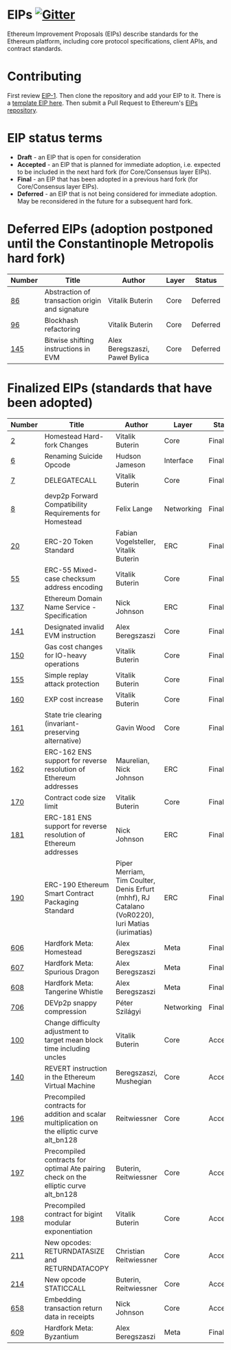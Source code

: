 # EIPs [![Gitter](https://badges.gitter.im/Join%20Chat.svg)](https://gitter.im/ethereum/EIPs?utm_source=badge&utm_medium=badge&utm_campaign=pr-badge)
Ethereum Improvement Proposals (EIPs) describe standards for the Ethereum platform, including core protocol specifications, client APIs, and contract standards.

# Contributing
First review [EIP-1](EIPS/eip-1.md). Then clone the repository and add your EIP to it. There is a [template EIP here](eip-X.md). Then submit a Pull Request to Ethereum's [EIPs repository](https://github.com/ethereum/EIPs).

# EIP status terms
* **Draft** - an EIP that is open for consideration
* **Accepted** - an EIP that is planned for immediate adoption, i.e. expected to be included in the next hard fork (for Core/Consensus layer EIPs).
* **Final** - an EIP that has been adopted in a previous hard fork (for Core/Consensus layer EIPs).
* **Deferred** - an EIP that is not being considered for immediate adoption. May be reconsidered in the future for a subsequent hard fork.

# Deferred EIPs (adoption postponed until the Constantinople Metropolis hard fork)
| Number                                                  |Title                                                                                | Author                | Layer       | Status    |
| ------------------------------------------------------- | ----------------------------------------------------------------------------------- | --------------------  | ------------| ----------|
| [86](https://github.com/ethereum/EIPs/pull/208)         | Abstraction of transaction origin and signature                                     | Vitalik Buterin       | Core        | Deferred  |
| [96](https://github.com/ethereum/EIPs/pull/210)         | Blockhash refactoring                                                               | Vitalik Buterin       | Core        | Deferred  |
| [145](EIPS/eip-145.md)                                  | Bitwise shifting instructions in EVM                        | Alex Beregszaszi, Paweł Bylica | Core        | Deferred   |

# Finalized EIPs (standards that have been adopted)
| Number                                                  |Title                                                        | Author          | Layer       | Status  |
| ------------------------------------------------------- | ----------------------------------------------------------- | ----------------| ------------| --------|
| [2](EIPS/eip-2.md)                                      | Homestead Hard-fork Changes                                 | Vitalik Buterin | Core        | Final   |
| [6](EIPS/eip-6.md)                                      | Renaming Suicide Opcode                                     | Hudson Jameson  | Interface   | Final   |
| [7](EIPS/eip-7.md)                                      | DELEGATECALL                                                | Vitalik Buterin | Core        | Final   |
| [8](EIPS/eip-8.md)                                      | devp2p Forward Compatibility Requirements for Homestead     | Felix Lange     | Networking  | Final   |
| [20](EIPS/eip-20-token-standard.md)                     | ERC-20 Token Standard                                       | Fabian Vogelsteller, Vitalik Buterin     | ERC  | Final   |
| [55](EIPS/eip-55.md)                                    | ERC-55 Mixed-case checksum address encoding                 | Vitalik Buterin | Core        | Final   |
| [137](EIPS/eip-137.md)                                  | Ethereum Domain Name Service - Specification                | Nick Johnson | ERC        | Final   |
| [141](EIPS/eip-141.md)                                  | Designated invalid EVM instruction                          | Alex Beregszaszi| Core        | Final   |
| [150](EIPS/eip-150.md)                                  | Gas cost changes for IO-heavy operations                    | Vitalik Buterin | Core        | Final   |
| [155](EIPS/eip-155.md)                                  | Simple replay attack protection                             | Vitalik Buterin | Core        | Final   |
| [160](EIPS/eip-160.md)                                  | EXP cost increase                                           | Vitalik Buterin | Core        | Final   |
| [161](EIPS/eip-161.md)                                  | State trie clearing (invariant-preserving alternative)      | Gavin Wood | Core        | Final   |
| [162](EIPS/eip-162.md)                                  | ERC-162 ENS support for reverse resolution of Ethereum addresses | Maurelian, Nick Johnson | ERC        | Final   |
| [170](EIPS/eip-170.md)                                  | Contract code size limit                                    | Vitalik Buterin | Core        | Final   |
| [181](EIPS/eip-181.md)                                  | ERC-181 ENS support for reverse resolution of Ethereum addresses | Nick Johnson | ERC        | Final   |
| [190](EIPS/eip-190.md)                                  | ERC-190 Ethereum Smart Contract Packaging Standard          | Piper Merriam, Tim Coulter, Denis Erfurt (mhhf), RJ Catalano (VoR0220), Iuri Matias (iurimatias) | ERC        | Final   |
| [606](EIPS/eip-606.md)                                  | Hardfork Meta: Homestead                                    | Alex Beregszaszi | Meta         | Final    |
| [607](EIPS/eip-607.md)                                  | Hardfork Meta: Spurious Dragon                              | Alex Beregszaszi | Meta         | Final    |
| [608](EIPS/eip-608.md)                                  | Hardfork Meta: Tangerine Whistle                            | Alex Beregszaszi | Meta         | Final    |
| [706](EIPS/eip-706.md)                                  | DEVp2p snappy compression                                   | Péter Szilágyi     | Networking  | Final   |
| [100](https://github.com/ethereum/EIPs/issues/100)      | Change difficulty adjustment to target mean block time including uncles             | Vitalik Buterin       | Core        | Accepted  |
| [140](https://github.com/ethereum/EIPs/pull/206)        | REVERT instruction in the Ethereum Virtual Machine                                  | Beregszaszi, Mushegian| Core        | Accepted  |
| [196](https://github.com/ethereum/EIPs/pull/213)        | Precompiled contracts for addition and scalar multiplication on the elliptic curve alt_bn128 | Reitwiessner | Core        | Accepted  |
| [197](https://github.com/ethereum/EIPs/pull/212)        | Precompiled contracts for optimal Ate pairing check on the elliptic curve alt_bn128 | Buterin, Reitwiessner | Core        | Accepted  |
| [198](https://github.com/ethereum/EIPs/pull/198)        | Precompiled contract for bigint modular exponentiation                              | Vitalik Buterin       | Core        | Accepted  |
| [211](https://github.com/ethereum/EIPs/pull/211)        | New opcodes: RETURNDATASIZE and RETURNDATACOPY                                      | Christian Reitwiessner| Core        | Accepted  |
| [214](https://github.com/ethereum/EIPs/pull/214)        | New opcode STATICCALL                                                               | Buterin, Reitwiessner | Core        | Accepted  |
| [658](https://github.com/ethereum/EIPs/pull/658)        | Embedding transaction return data in receipts                                       | Nick Johnson          | Core        | Accepted  |
| [609](EIPS/eip-609.md)                                  | Hardfork Meta: Byzantium                                    | Alex Beregszaszi | Meta         | Final  |
